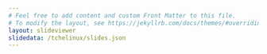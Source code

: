 ```yaml
---
# Feel free to add content and custom Front Matter to this file.
# To modify the layout, see https://jekyllrb.com/docs/themes/#overriding-theme-defaults
layout: slideviewer
slidedata: /tchelinux/slides.json
---
```

